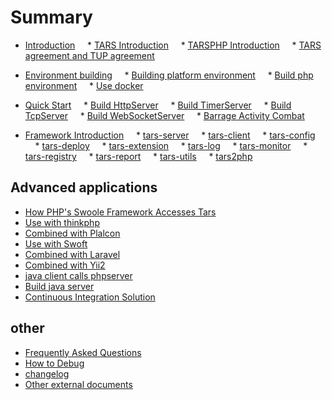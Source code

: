 # Summary

* [Introduction](README.md)
    * [TARS Introduction](Introduction/tars.md)
    * [TARSPHP Introduction](Introduction/tarsphp.md)
    * [TARS agreement and TUP agreement](Introduction/protocol.md)
* [Environment building]()
    * [Building platform environment](Environment/platform.md)
    * [Build php environment](Environment/php.md)
    * [Use docker](Environment/docker.md)

* [Quick Start](QuickStart/introduce.md)
    * [Build HttpServer](QuickStart/tars-http-server.md)
    * [Build TimerServer](QuickStart/tars-timer-server.md)
    * [Build TcpServer](QuickStart/tars-tcp-server.md)
    * [Build WebSocketServer](QuickStart/tars-websocket-server.md)
    * [Barrage Activity Combat](QuickStart/tars-act-demo.md)

* [Framework Introduction](Framework/introduce.md)
    * [tars-server](Framework/tars-server.md)
    * [tars-client](Framework/tars-client.md)
    * [tars-config](Framework/tars-config.md)
    * [tars-deploy](Framework/tars-deploy.md)
    * [tars-extension](Framework/tars-extension.md)
    * [tars-log](Framework/tars-log.md)
    * [tars-monitor](Framework/tars-monitor.md)
    * [tars-registry](Framework/tars-registry.md)
    * [tars-report](Framework/tars-report.md)
    * [tars-utils](Framework/tars-utils.md)
    * [tars2php](Framework/tars2php.md)

## Advanced applications
* [How PHP's Swoole Framework Accesses Tars](Advanced/swoole-suport-tars.md)
* [Use with thinkphp](Advanced/thinkphp.md)
* [Combined with Plalcon]()
* [Use with Swoft](Advanced/swoft.md)
* [Combined with Laravel](Advanced/laravel.md)
* [Combined with Yii2](Advanced/yii2.md)
* [java client calls phpserver]()
* [Build java server]()
* [Continuous Integration Solution](Advanced/ci.md)

## other
* [Frequently Asked Questions](Question/index.md)
* [How to Debug](Question/debug.md)
* [changelog](Question/changelog.md)
* [Other external documents](Question/outsource.md)